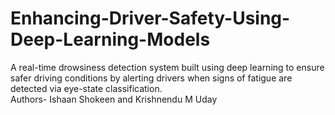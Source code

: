 # Enhancing-Driver-Safety-Using-Deep-Learning-Models
A real-time drowsiness detection system built using deep learning to ensure safer driving conditions by alerting drivers when signs of fatigue are detected via eye-state classification.
<br>
Authors- Ishaan Shokeen and Krishnendu M Uday
